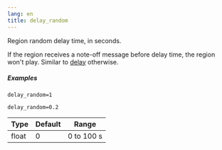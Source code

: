 ```yaml
---
lang: en
title: delay_random
---
```

Region random delay time, in seconds.

If the region receives a note-off message before delay time,
the region won't play. Similar to [delay](delay) otherwise.

##### Examples

```
delay_random=1

delay_random=0.2
```

| Type  | Default | Range      |
| ---   | ---     | ---        |
| float | 0       | 0 to 100 s |
